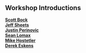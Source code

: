 ## Workshop Introductions

<strong>[Scott Bock][LScottBock]</strong><br/>
<strong>[Jeff Sheets][sheetsj]</strong><br/>
<strong>[Justin Perinovic][justin]</strong><br/>
<strong>[Sean Lomax][splomax]</strong><br/>
<strong>[Mike Hostetler][mikehoss42]</strong><br/>
<strong>[Derek Eskens][snekse]</strong><br/>

[LScottBock]: https://twitter.com/LScottBock
[sheetsj]: https://twitter.com/sheetsj
[justin]: https://www.linkedin.com/in/justin-perinovic-23157871/
[splomax]: https://twitter.com/splomax
[mikehoss42]: https://twitter.com/mikehoss42
[snekse]: https://twitter.com/snekse


